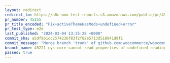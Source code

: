 ```yaml
---
layout: redirect
redirect_to: https://a8c-woo-test-reports.s3.amazonaws.com/public/pr/45255/e2e/index.html
pr_number: 45255
pr_title_encoded: "Fix+activeThemeHasMods+undefined+error"
pr_test_type: e2e
last_published: "2024-03-04 13:35:28 +0000"
commit_sha: a5df9b1cc2574236f83f2f82e5713d518941d9f1
commit_message: "Merge branch 'trunk' of github.com:woocommerce/woocommerce into 45221…"
branch_name: 45221-cys-core-cannot-read-properties-of-undefined-reading-activethemehasmods
passed: true
---
```

